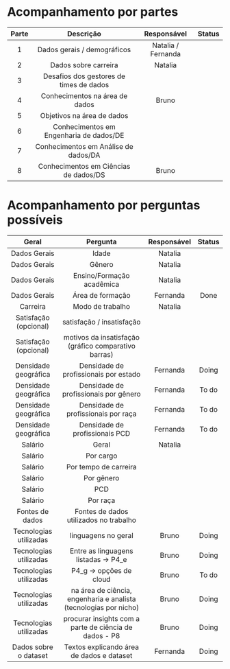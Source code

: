 # Acompanhamento por partes

| Parte |                   Descrição              |   Responsável      | Status |
|:-----:|:----------------------------------------:|:-------------:     |:------:|
| 1     | Dados gerais / demográficos              | Natalia / Fernanda |        |
| 2     | Dados sobre carreira                     | Natalia            |        |
| 3     | Desafios dos gestores de  times de dados |                    |        |
| 4     |  Conhecimentos na área de  dados         | Bruno              |        |
| 5     |  Objetivos na área de dados              |                    |        |
| 6     | Conhecimentos em Engenharia de  dados/DE |                    |        |
| 7     | Conhecimentos em Análise de  dados/DA    |                    |        |
| 8     | Conhecimentos em Ciências de  dados/DS   | Bruno              |        |

# Acompanhamento por perguntas possíveis

|          Geral         |                              Pergunta                             |   Responsável | Status |
|:----------------------:|:-----------------------------------------------------------------:|:-------------:|:------:|
| Dados Gerais           | Idade                                                             | Natalia       |        |
| Dados Gerais           | Gênero                                                            | Natalia       |        |
| Dados Gerais           | Ensino/Formação acadêmica                                         | Natalia       |        |
| Dados Gerais           | Área de formação                                                  | Fernanda      | Done   |
| Carreira               | Modo de trabalho                                                  | Natalia       |        |
| Satisfação  (opcional) | satisfação / insatisfação                                         |               |        |
| Satisfação  (opcional) | motivos da insatisfação  (gráfico comparativo barras)             |               |        |
| Densidade geográfica   | Densidade de profissionais por estado                             | Fernanda      | Doing  |
| Densidade geográfica   | Densidade de profissionais por gênero                             | Fernanda      | To do  |
| Densidade geográfica   | Densidade de profissionais por raça                               | Fernanda      | To do  |
| Densidade geográfica   | Densidade de profissionais PCD                                    | Fernanda      | To do  |
| Salário                | Geral                                                             | Natalia       |        |
| Salário                | Por cargo                                                         |               |        |
| Salário                | Por tempo de carreira                                             |               |        |
| Salário                | Por gênero                                                        |               |        |
| Salário                | PCD                                                               |               |        |
| Salário                | Por raça                                                          |               |        |
| Fontes de dados        | Fontes de dados utilizados no trabalho                            |               |        |
| Tecnologias utilizadas | linguagens no geral                                               | Bruno         | Doing  |
| Tecnologias utilizadas | Entre as linguagens listadas -> P4_e                              | Bruno         | Doing  |
| Tecnologias utilizadas | P4_g -> opções de cloud                                           | Bruno         | To do  |
| Tecnologias utilizadas | na área de ciência, engenharia e analista (tecnologias por nicho) | Bruno         | Doing  |
| Tecnologias utilizadas | procurar insights com a parte de ciência de dados - P8            | Bruno         | Doing  |
| Dados sobre o dataset  | Textos explicando área de dados e dataset                         | Fernanda      | Doing  |
